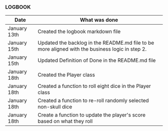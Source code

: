 ### LOGBOOK

| Date | What was done                                                                                   |
|------|-------------------------------------------------------------------------------------------------|
| January 13th | Created the logbook markdown file                                                               |
| January 15th | Updated the backlog in the README.md file to be more aligned with the business logic in step 2. |
| January 15th | Updated Definition of Done in the README.md file                                                |
| January 18th | Created the Player class                                                                        |
| January 18th | Created a function to roll eight dice in the Player class                                       |
| January 18th | Created a function to re-roll randomly selected non-skull dice                                  |
| January 18th | Create a function to update the player's score based on what they roll                          |

